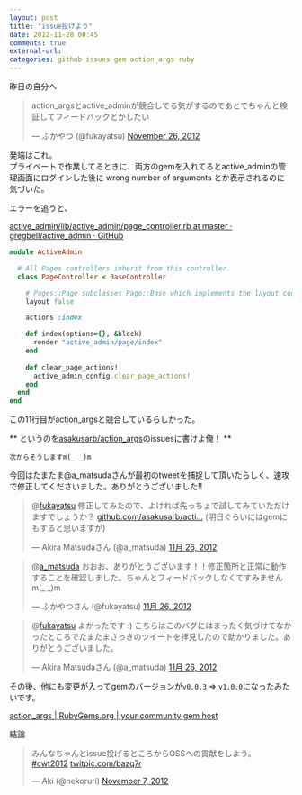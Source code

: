 ```yaml
---
layout: post
title: "issue投げよう"
date: 2012-11-28 00:45
comments: true
external-url: 
categories: github issues gem action_args ruby
---
```


昨日の自分へ


<blockquote class="twitter-tweet"><p>action_argsとactive_adminが競合してる気がするのであとでちゃんと検証してフィードバックとかしたい</p>&mdash; ふかやつ (@fukayatsu) <a href="https://twitter.com/fukayatsu/status/273063544042450944" data-datetime="2012-11-26T13:59:56+00:00">November 26, 2012</a></blockquote>
<script src="//platform.twitter.com/widgets.js" charset="utf-8"></script>

発端はこれ。  
プライベートで作業してるときに、両方のgemを入れてるとactive_adminの管理画面にログインした後に
    wrong number of arguments
とか表示されるのに気づいた。

エラーを追うと、

[active_admin/lib/active_admin/page_controller.rb at master · gregbell/active_admin · GitHub](https://github.com/gregbell/active_admin/blob/eea827a3cfd4c4bab3c3171efaa1d91bf6cb836b/lib/active_admin/page_controller.rb)
```ruby
module ActiveAdmin

  # All Pages controllers inherit from this controller.
  class PageController < BaseController

    # Pages::Page subclasses Page::Base which implements the layout code
    layout false

    actions :index

    def index(options={}, &block)
      render "active_admin/page/index"
    end
    
    def clear_page_actions!
      active_admin_config.clear_page_actions!
    end
  end
end
```
この11行目がaction_argsと競合しているらしかった。  

** というのを[asakusarb/action_args](https://github.com/asakusarb/action_args)のissuesに書けよ俺！ **

`次からそうしますm(_ _)m`

今回はたまたま@a_matsudaさんが最初のtweetを捕捉して頂いたらしく、速攻で修正してくださいました。ありがとうございました!!

<blockquote class="twitter-tweet" data-in-reply-to="273063544042450944" lang="ja"><p>@<a href="https://twitter.com/fukayatsu">fukayatsu</a> 修正してみたので、よければ先っちょで試してみていただけますでしょうか？ <a href="https://t.co/PoleOzgR" title="https://github.com/asakusarb/action_args">github.com/asakusarb/acti…</a> (明日ぐらいにはgemにもすると思いますが)</p>&mdash; Akira Matsudaさん (@a_matsuda) <a href="https://twitter.com/a_matsuda/status/273106258373001217" data-datetime="2012-11-26T16:49:40+00:00">11月 26, 2012</a></blockquote>
<script src="//platform.twitter.com/widgets.js" charset="utf-8"></script>

<blockquote class="twitter-tweet" data-in-reply-to="273106258373001217" lang="ja"><p>@<a href="https://twitter.com/a_matsuda">a_matsuda</a> おおお、ありがとうございます！！修正箇所と正常に動作することを確認しました。ちゃんとフィードバックしなくてすみませんm(_ _)m</p>&mdash; ふかやつさん (@fukayatsu) <a href="https://twitter.com/fukayatsu/status/273207043026976768" data-datetime="2012-11-26T23:30:09+00:00">11月 26, 2012</a></blockquote>
<script src="//platform.twitter.com/widgets.js" charset="utf-8"></script>


<blockquote class="twitter-tweet" data-in-reply-to="273207043026976768" lang="ja"><p>@<a href="https://twitter.com/fukayatsu">fukayatsu</a> よかったです :) こちらはこのバグにはまったく気づけてなかったところでたまたまさっきのツイートを拝見したので助かりました。ありがとうございました。</p>&mdash; Akira Matsudaさん (@a_matsuda) <a href="https://twitter.com/a_matsuda/status/273214068368744449" data-datetime="2012-11-26T23:58:04+00:00">11月 26, 2012</a></blockquote>
<script src="//platform.twitter.com/widgets.js" charset="utf-8"></script>


その後、他にも変更が入ってgemのバージョンが`v0.0.3` => `v1.0.0`になったみたいです。

[action_args | RubyGems.org | your community gem host](http://rubygems.org/gems/action_args)


結論



<blockquote class="twitter-tweet"><p>みんなちゃんとissue投げるところからOSSへの貢献をしよう。 <a href="https://twitter.com/search/%23cwt2012">#cwt2012</a> <a href="http://t.co/j6j0dz59" title="http://twitpic.com/bazq7r">twitpic.com/bazq7r</a></p>&mdash; Aki (@nekoruri) <a href="https://twitter.com/nekoruri/status/266028240777388032" data-datetime="2012-11-07T04:04:09+00:00">November 7, 2012</a></blockquote>
<script src="//platform.twitter.com/widgets.js" charset="utf-8"></script>